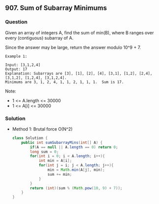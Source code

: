 ## 907. Sum of Subarray Minimums

### Question
Given an array of integers A, find the sum of min(B), where B ranges over every (contiguous) subarray of A.

Since the answer may be large, return the answer modulo 10^9 + 7.

```
Example 1:

Input: [3,1,2,4]
Output: 17
Explanation: Subarrays are [3], [1], [2], [4], [3,1], [1,2], [2,4], [3,1,2], [1,2,4], [3,1,2,4]. 
Minimums are 3, 1, 2, 4, 1, 1, 2, 1, 1, 1.  Sum is 17.
```
 
Note:
* 1 <= A.length <= 30000
* 1 <= A[i] <= 30000

### Solution
* Method 1: Brutal force O(N^2)
	```Java
	class Solution {
		public int sumSubarrayMins(int[] A) {
			if(A == null || A.length == 0) return 0;
			long sum = 0;
			for(int i = 0; i < A.length; i++){
				int min = A[i];
				for(int j = i; j < A.length; j++){
					min = Math.min(A[j], min);
					sum += min;
				}
			}
			return (int)(sum % (Math.pow(10, 9) + 7));
		}
	}
	```